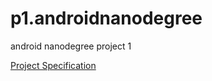 # p1.androidnanodegree

android nanodegree project 1

[Project Specification](https://docs.google.com/document/d/18GcAc70wUlllHUDoAAVF36fX9YSkuMyX07OWVQ2tDWI/pub?embedded=true#h.vvxvgd8zz1vj)
